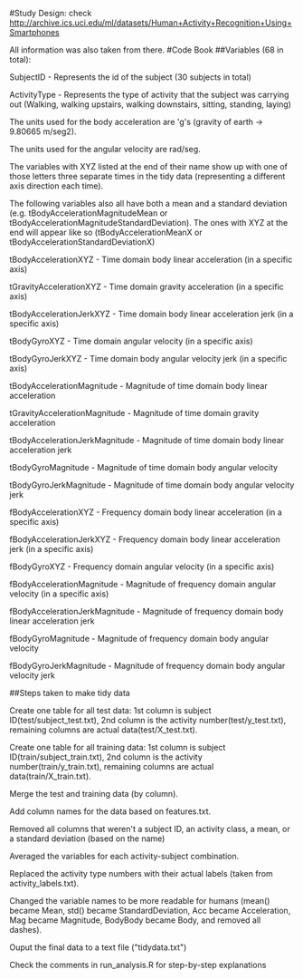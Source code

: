 #Study Design:
check http://archive.ics.uci.edu/ml/datasets/Human+Activity+Recognition+Using+Smartphones

All information was also taken from there.
#Code Book
##Variables (68 in total):

SubjectID - Represents the id of the subject (30 subjects in total)

ActivityType - Represents the type of activity that the subject was carrying out (Walking, walking upstairs, walking downstairs, sitting, standing, laying)

The units used for the body acceleration are 'g's (gravity of earth -> 9.80665 m/seg2).

The units used for the angular velocity are rad/seg.

The variables with XYZ listed at the end of their name show up with one of those letters three separate times in the tidy data (representing a different axis direction each time).

The following variables also all have both a mean and a standard deviation (e.g. tBodyAccelerationMagnitudeMean or tBodyAccelerationMagnitudeStandardDeviation). The ones with XYZ at the end will appear like so (tBodyAccelerationMeanX or tBodyAccelerationStandardDeviationX)

tBodyAccelerationXYZ - Time domain body linear acceleration (in a specific axis)

tGravityAccelerationXYZ - Time domain gravity acceleration (in a specific axis)

tBodyAccelerationJerkXYZ - Time domain body linear acceleration jerk (in a specific axis)

tBodyGyroXYZ - Time domain angular velocity (in a specific axis)

tBodyGyroJerkXYZ - Time domain body angular velocity jerk (in a specific axis)

tBodyAccelerationMagnitude - Magnitude of time domain body linear acceleration

tGravityAccelerationMagnitude - Magnitude of time domain gravity acceleration

tBodyAccelerationJerkMagnitude - Magnitude of time domain body linear acceleration jerk

tBodyGyroMagnitude - Magnitude of time domain body angular velocity

tBodyGyroJerkMagnitude - Magnitude of time domain body angular velocity jerk

fBodyAccelerationXYZ - Frequency domain body linear acceleration (in a specific axis)

fBodyAccelerationJerkXYZ - Frequency domain body linear acceleration jerk (in a specific axis)

fBodyGyroXYZ - Frequency domain angular velocity (in a specific axis)

fBodyAccelerationMagnitude - Magnitude of frequency domain angular velocity (in a specific axis)

fBodyAccelerationJerkMagnitude - Magnitude of frequency domain body linear acceleration jerk

fBodyGyroMagnitude - Magnitude of frequency domain body angular velocity

fBodyGyroJerkMagnitude - Magnitude of frequency domain body angular velocity jerk

##Steps taken to make tidy data

Create one table for all test data: 1st column is subject ID(test/subject_test.txt), 2nd column is the activity number(test/y_test.txt), remaining columns are actual data(test/X_test.txt).

Create one table for all training data: 1st column is subject ID(train/subject_train.txt), 2nd column is the activity number(train/y_train.txt), remaining columns are actual data(train/X_train.txt).

Merge the test and training data (by column).

Add column names for the data based on features.txt.

Removed all columns that weren't a subject ID, an activity class, a mean, or a standard deviation (based on the name)

Averaged the variables for each activity-subject combination.

Replaced the activity type numbers with their actual labels (taken from activity_labels.txt).

Changed the variable names to be more readable for humans (mean() became Mean, std() became StandardDeviation, Acc became Acceleration, Mag became Magnitude, BodyBody became Body, and removed all dashes).

Ouput the final data to a text file ("tidydata.txt")

Check the comments in run_analysis.R for step-by-step explanations
